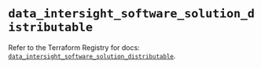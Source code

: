 # `data_intersight_software_solution_distributable`

Refer to the Terraform Registry for docs: [`data_intersight_software_solution_distributable`](https://registry.terraform.io/providers/ciscodevnet/intersight/1.0.71/docs/data-sources/software_solution_distributable).
